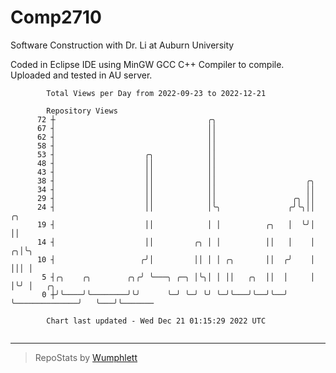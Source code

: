 # Comp2710
Software Construction with Dr. Li at Auburn University

Coded in Eclipse IDE using MinGW GCC C++ Compiler to compile.
Uploaded and tested in AU server.

```
        Total Views per Day from 2022-09-23 to 2022-12-21

        Repository Views
      72 ┼                                  ╭╮
      67 ┤                                  ││
      62 ┤                                  ││
      58 ┤                                  ││
      53 ┤                    ╭╮            ││
      48 ┤                    ││            ││
      43 ┤                    ││            ││
      38 ┤                    ││            ││                    ╭╮
      34 ┤                    ││            ││                    ││
      29 ┤                    ││            ││                 ╭╮ ││
      24 ┤                    ││            │╰╮               ╭╯╰╮││                ╭╮
      19 ┤                    ││            │ │          ╭╮   │  ╰╯│                ││
      14 ┤                    ││         ╭╮ │ │          ││   │    │              ╭╮│╰╮
      10 ┤                   ╭╯│         ││ │ │ ╭╮       ││  ╭╯    │              │││ │
       5 ┤╭╮    ╭╮        ╭╮╭╯ ╰───╮ ╭─╮ │╰╮│ │ ││   ╭╮  ││  │     │              │╰╯ │   ╭╮
       0 ┼╯╰────╯╰────────╯╰╯      ╰─╯ ╰─╯ ╰╯ ╰─╯╰───╯╰──╯╰──╯     ╰──────────────╯   ╰───╯╰───────

        Chart last updated - Wed Dec 21 01:15:29 2022 UTC
        
```

---

> RepoStats by [Wumphlett](https://github.com/Wumphlett)
